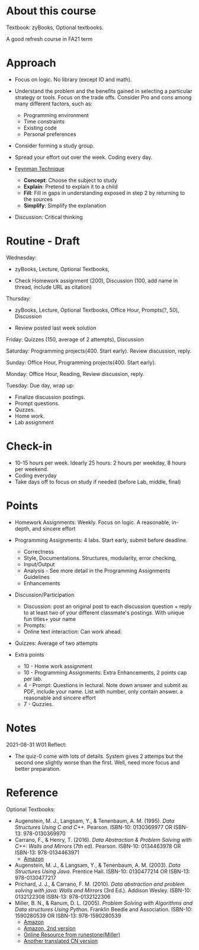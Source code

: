 # About this course

Textbook: zyBooks, Optional textbooks. 

A good refresh course in FA21 term

# Approach

- Focus on logic. No library (except IO and math). 
- Understand the problem and the benefits gained in selecting a particular strategy or tools. Focus on the trade offs. Consider Pro and cons among many different factors, such as: 
  - Programming environment
  - Time constraints
  - Existing code
  - Personal preferences
- Consider forming a study group. 

- Spread your effort out over the week. Coding every day. 

- [Feynman Technique](https://en.wikipedia.org/wiki/Feynman_Technique)
  - **Concept**: Choose the subject to study
  - **Explain**: Pretend to explain it to a child
  - **Fill**: Fill in gaps in understanding exposed in step 2 by returning to the sources
  - **Simplify**: Simplify the explanation
- Discussion: Critical thinking

# Routine - Draft

Wednesday: 

- zyBooks, Lecture, Optional Textbooks, 

- Check Homework assignment (200), Discussion (100, add name in thread, include URL as citation)

Thursday: 

- zyBooks, Lecture, Optional Textbooks, Office Hour, Prompts(?, 50), Discussion

- Review posted last week solution

Friday: Quizzes (150, average of 2 attempts), Discussion

Saturday: Programming projects(400. Start early). Review discussion, reply. 

Sunday: Office Hour, Programming projects(400. Start early). 

Monday: Office Hour, Reading, Review discussion, reply. 

Tuesday: Due day, wrap up: 

- Finalize discussion postings. 
- Prompt questions. 
- Quzzes. 
- Home work. 
- Lab assignment

# Check-in 

- 10-15 hours per week. Idearly 25 hours: 2 hours per weekday, 8 hours per weekend. 
- Coding everyday
- Take days off to focus on study if needed (before Lab, middle, final)

# Points

- Homework Assignments: Weekly. Focus on logic.  A reasonable, in-depth, and sincere effort

- Programming Assignments: 4 labs. Start early, submit before deadline. 
  - Correctness
  - Style, Documentations. Structures, modularity, error checking,
  - Input/Output
  - Analysis - See more detail in the Programming Assignments Guidelines
  - Enhancements

- Discussion/Participation
  - Discussion: post an original post to each discussion question + reply to at least two of your different classmate's postings. With unique fun titles+ your name
  - Prompts:
  - Online text interaction: Can work ahead. 

- Quizzes: Average of two attempts

- Extra points
  - 10 - Home work assignment
  - 10 - Programming Assignments: Extra Enhancements, 2 points cap per lab. 
  - 4 - Prompt: Questions in lectural. Note down answer and submit as PDF, include your name. List with number, only contain answer. a reasonable and sincere effort
  - 7 - Quzzies. 

# Notes

2021-08-31 W01 Reflect:

- The quiz-0 come with lots of details. System gives 2 attemps but the second one slightly worse than the first. Well, need more focus and better preparation.  

# Reference

Optional Textbooks:

- Augenstein, M. J., Langsam, Y., & Tenenbaum, A. M. (1995). *Data Structures Using C and C++.* Pearson. ISBN-10: 0130369977 OR ISBN-13: 978-0130369970
- Carrano, F., & Henry, T. (2016). *Data Abstraction & Problem Solving with C++: Walls and Mirrors* (7th ed). Pearson. ISBN-10: 0134463978 OR ISBN-13: 978-0134463971
  - [Amazon](https://www.amazon.com/Data-Abstraction-Problem-Solving-Mirrors/dp/0134463978/ref=sr_1_1?dchild=1&keywords=Data+Abstraction+%26+Problem+Solving+with+C%2B%2B%3A+Walls+and+Mirrors&qid=1630507196&s=books&sr=1-1)
- Augenstein, M. J., & Langsam, Y., & Tenenbaum, A. M. (2003). *Data Structures Using Java*. Prentice Hall. ISBN-10: 0130477214 OR ISBN-13: 978-0130477217
- Prichard, J. J., & Carrano, F. M. (2010). *Data abstraction and problem solving with java: Walls and Mirrors* (3rd Ed.). Addison Wesley. ISBN-10: 0132122308 ISBN-13: 978-0132122306
- Miller, B. N., & Ranum, D. L. (2005). *Problem Solving with Algorithms and Data structures Using Python*. Franklin Beedle and Association. ISBN-10: 1590280539 OR ISBN-13: 978-1590280539
  - [Amazon](https://www.amazon.com/Problem-Solving-Algorithms-Structures-Python/dp/1590280539/ref=sr_1_1?dchild=1&keywords=ISBN-10+1590280539&qid=1630472634&sr=8-1)
  - [Amazon, 2nd version](https://www.amazon.com/Problem-Solving-Algorithms-Structures-Python/dp/1590282574/ref=sr_1_1?dchild=1&keywords=Miller%2C+Problem+Solving+with+Algorithms+and+Data+structures+Using+Python&qid=1630471925&sr=8-1)
  - [Online Resource from runestone(Miller)](https://runestone.academy/runestone/books/published/pythonds/index.html)
  - [Another translated CN version](https://github.com/facert/python-data-structure-cn)
